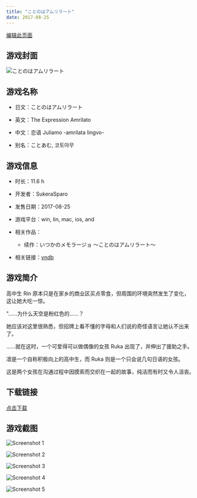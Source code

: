 ```yaml
---
title: "ことのはアムリラート"
date: 2017-08-25
---
```

[编辑此页面](https://github.com/ACG-3/ADV3-source/blob/main/source/_posts/%E3%81%93%E3%81%A8%E3%81%AE%E3%81%AF%E3%82%A2%E3%83%A0%E3%83%AA%E3%83%A9%E3%83%BC%E3%83%88.md)

## 游戏封面

![ことのはアムリラート](https%3A//pan.timero.xyz/onedrive/img_lib_001/%E3%81%93%E3%81%A8%E3%81%AE%E3%81%AF%E3%82%A2%E3%83%A0%E3%83%AA%E3%83%A9%E3%83%BC%E3%83%88_cover.avif)


## 游戏名称

- 日文：ことのはアムリラート
- 英文：The Expression Amrilato
- 中文：恋语 Juliamo -amrilata lingvo-

- 别名：ことあむ, 코토아무


## 游戏信息

- 时长：11.6 h
- 开发者：SukeraSparo
- 发售日期：2017-08-25
- 游戏平台：win, lin, mac, ios, and
- 相关作品：
   - 续作：いつかのメモラージョ ～ことのはアムリラート～

- 相关链接：[vndb](https://vndb.org/v21321)


## 游戏简介

高中生 Rin 原本只是在家乡的商业区买点零食，但周围的环境突然发生了变化，这让她大吃一惊。

"......为什么天空是粉红色的......？

她应该对这里很熟悉，但招牌上看不懂的字母和人们说的奇怪语言让她认不出来了。

......就在这时，一个可爱得可以做偶像的女孩 Ruka 出现了，并伸出了援助之手。

凛是一个自称积极向上的高中生，而 Ruka 则是一个只会说几句日语的女孩。

这是两个女孩在沟通过程中因摸索而交织在一起的故事，纯洁而有时又令人沮丧。




## 下载链接

[点击下载](https://pan.timero.xyz/onedrive/adv_lib_001/%E3%81%93%E3%81%A8%E3%81%AE%E3%81%AF%E3%82%A2%E3%83%A0%E3%83%AA%E3%83%A9%E3%83%BC%E3%83%88)


## 游戏截图


![Screenshot 1](https%3A//pan.timero.xyz/onedrive/img_lib_001/%E3%81%93%E3%81%A8%E3%81%AE%E3%81%AF%E3%82%A2%E3%83%A0%E3%83%AA%E3%83%A9%E3%83%BC%E3%83%88_Screenshot_1.avif)

![Screenshot 2](https%3A//pan.timero.xyz/onedrive/img_lib_001/%E3%81%93%E3%81%A8%E3%81%AE%E3%81%AF%E3%82%A2%E3%83%A0%E3%83%AA%E3%83%A9%E3%83%BC%E3%83%88_Screenshot_2.avif)

![Screenshot 3](https%3A//pan.timero.xyz/onedrive/img_lib_001/%E3%81%93%E3%81%A8%E3%81%AE%E3%81%AF%E3%82%A2%E3%83%A0%E3%83%AA%E3%83%A9%E3%83%BC%E3%83%88_Screenshot_3.avif)

![Screenshot 4](https%3A//pan.timero.xyz/onedrive/img_lib_001/%E3%81%93%E3%81%A8%E3%81%AE%E3%81%AF%E3%82%A2%E3%83%A0%E3%83%AA%E3%83%A9%E3%83%BC%E3%83%88_Screenshot_4.avif)

![Screenshot 5](https%3A//pan.timero.xyz/onedrive/img_lib_001/%E3%81%93%E3%81%A8%E3%81%AE%E3%81%AF%E3%82%A2%E3%83%A0%E3%83%AA%E3%83%A9%E3%83%BC%E3%83%88_Screenshot_5.avif)

